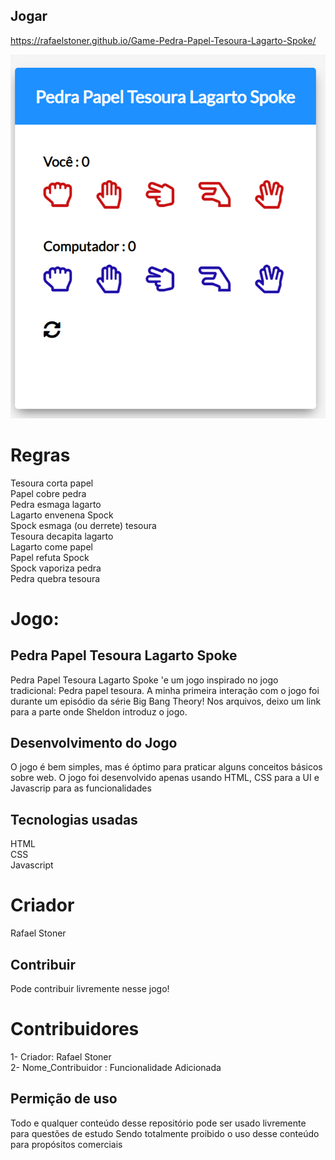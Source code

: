 ## Jogar
https://rafaelstoner.github.io/Game-Pedra-Papel-Tesoura-Lagarto-Spoke/

<div align="center">
<img src="/Interface.PNG"></img>
</div>

# Regras 
Tesoura corta papel <br>
Papel cobre pedra <br>
Pedra esmaga lagarto <br>
Lagarto envenena Spock <br>
Spock esmaga (ou derrete) tesoura <br>
Tesoura decapita lagarto <br>
Lagarto come papel <br>
Papel refuta Spock <br>
Spock vaporiza pedra <br>
Pedra quebra tesoura <br>

# Jogo:
## Pedra Papel Tesoura Lagarto Spoke
Pedra Papel Tesoura Lagarto Spoke 'e um jogo inspirado no jogo tradicional: Pedra papel tesoura.
A minha primeira interação com o jogo foi durante um episódio da série Big Bang Theory! Nos arquivos, deixo um link para a parte onde Sheldon introduz o jogo.





## Desenvolvimento do Jogo
O jogo é bem simples, mas é óptimo para praticar alguns conceitos básicos sobre web.
O jogo foi desenvolvido apenas usando HTML, CSS para a UI e Javascrip para as funcionalidades


## Tecnologias usadas
HTML <br>
CSS <br>
Javascript <br>

# Criador
Rafael Stoner


## Contribuir
Pode contribuir livremente nesse jogo! 

# Contribuidores 
1- Criador: Rafael Stoner <br>
2- Nome_Contribuidor : Funcionalidade Adicionada

## Permição de uso
Todo e qualquer conteúdo desse repositório pode ser usado livremente para questões de estudo
Sendo totalmente proibido o uso desse conteúdo para propósitos comerciais
